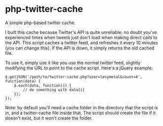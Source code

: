 php-twitter-cache
=================

A simple php-based twitter cache.

I built this cache because Twitter's API is quite unreliable; no doubt you've experienced times when tweets just don't load when making direct calls to the API. This script caches a twitter feed, and refreshes it every 10 minutes (you can change this). If the API is down, it simply returns the old cached file. 

To use it, simply use it like you use the normal twitter feed, slightly modifying the URL to point to the cache script. Here's a jQuery example:

    $.getJSON('/path/to/twitter-cache.php?user=levymetal&count=4', function(data) {
        $.each(data, function(i) {
            // do something with data[i]
        });
    });

Note: by default you'll need a cache folder in the directory that the script is in, and a twitter-cache file inside that. The script should create the file if it doesn't exist, but it won't create the folder.